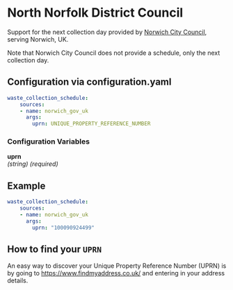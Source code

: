 # North Norfolk District Council

Support for the next collection day provided by [Norwich City Council](https://maps.norwich.gov.uk/mynorwich/), serving Norwich, UK.

Note that Norwich City Council does not provide a schedule, only the next collection day.

## Configuration via configuration.yaml

```yaml
waste_collection_schedule:
    sources:
    - name: norwich_gov_uk
      args:
        uprn: UNIQUE_PROPERTY_REFERENCE_NUMBER
```

### Configuration Variables

**uprn**  
*(string) (required)*

## Example

```yaml
waste_collection_schedule:
    sources:
    - name: norwich_gov_uk
      args:
        uprn: "100090924499"
```

## How to find your `UPRN`

An easy way to discover your Unique Property Reference Number (UPRN) is by going to <https://www.findmyaddress.co.uk/> and entering in your address details.
